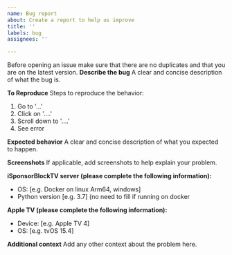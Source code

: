 ```yaml
---
name: Bug report
about: Create a report to help us improve
title: ''
labels: bug
assignees: ''

---
```


Before opening an issue make sure that there are no duplicates and that you are on the latest version.
**Describe the bug**
A clear and concise description of what the bug is.

**To Reproduce**
Steps to reproduce the behavior:
1. Go to '...'
2. Click on '....'
3. Scroll down to '....'
4. See error

**Expected behavior**
A clear and concise description of what you expected to happen.

**Screenshots**
If applicable, add screenshots to help explain your problem.

**iSponsorBlockTV server (please complete the following information):**
 - OS: [e.g. Docker on linux Arm64, windows]
 - Python version [e.g. 3.7] (no need to fill if running on docker

**Apple TV (please complete the following information):**
 - Device: [e.g. Apple TV 4]
 - OS: [e.g. tvOS 15.4]


**Additional context**
Add any other context about the problem here.

